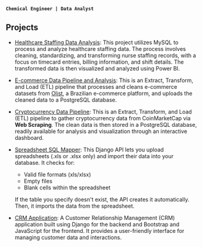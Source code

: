 
**`Chemical Engineer | Data Analyst`**

## Projects
- [Healthcare Staffing Data Analysis](https://github.com/johnfritzel/staffing-management): This project utilizes MySQL to process and analyze healthcare staffing data. The process involves cleaning, standardizing, and transforming nurse staffing records, with a focus on timecard entries, billing information, and shift details. The transformed data is then visualized and analyzed using Power BI.

- [E-commerce Data Pipeline and Analysis](https://github.com/johnfritzel/ecommerce-pipeline-analysis): This is an Extract, Transform, and Load (ETL) pipeline that processes and cleans e-commerce datasets from [Olist](https://www.kaggle.com/datasets/olistbr/brazilian-ecommerce/data), a Brazilian e-commerce platform, and uploads the cleaned data to a PostgreSQL database.
  
- [Cryptocurrency Data Pipeline](https://github.com/johnfritzel/crypto-etl): This is an Extract, Transform, and Load (ETL) pipeline to gather cryptocurrency data from CoinMarketCap via **Web Scraping**. The clean data is then stored in a PostgreSQL database, readily available for analysis and visualization through an interactive dashboard.

- [Spreadsheet SQL Mapper](https://github.com/johnfritzel/spreadsheet-sql-mapper): This Django API lets you upload spreadsheets (.xls or .xlsx only) and import their data into your database. It checks for:
  - Valid file formats (xls/xlsx)
  - Empty files
  - Blank cells within the spreadsheet
  <p>If the table you specify doesn't exist, the API creates it automatically. Then, it imports the data from the spreadsheet.</p>

- [CRM Application](https://github.com/johnfritzel/crm-application): A Customer Relationship Management (CRM) application built using Django for the backend and Bootstrap and JavaScript for the frontend. It provides a user-friendly interface for managing customer data and interactions.


